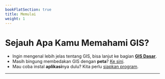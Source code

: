```yaml
---
bookFlatSection: true
title: Memulai
weight: 1
---
```


# Sejauh Apa Kamu Memahami GIS?

- Ingin mengenal lebih jelas tentang GIS, bisa lanjut ke bagian [**GIS Dasar**](gis-dasar).
- Masih bingung membedakan GIS dengan **peta**? [Ke sini](gis-dasar/#apa-hubungan-gis-dengan-peta).
- Mau coba instal **aplikasi**nya dulu? Kita perlu [siapkan program](book/memulai/persiapan).


-----